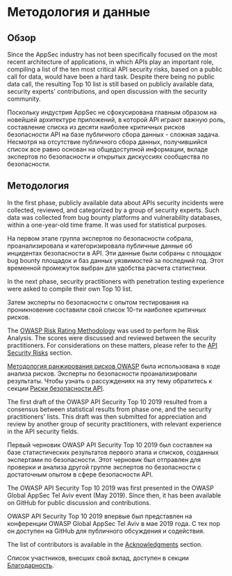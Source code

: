 Методология и данные
====================

## Обзор

Since the AppSec industry has not been specifically focused on the most recent
architecture of applications, in which APIs play an important role, compiling a
list of the ten most critical API security risks, based on a public call for
data, would have been a hard task. Despite there being no public data call, the
resulting Top 10 list is still based on publicly available data, security
experts' contributions, and open discussion with the security community.

Поскольку индустрия AppSec не сфокусирована главным образом на новейшей архитектуре приложений, в которой API играют важную роль, составление списка из десяти наиболее критичных рисков безопасности API на базе публичного сбора данных - сложная задача. Несмотря на отсутствие публичного сбора данных, получившийся список все равно основан на общедоступной информации, вкладе экспертов по безопасности и открытых дискуссиях сообщества по безопасности.

## Методология

In the first phase, publicly available data about APIs security incidents were
collected, reviewed, and categorized by a group of security experts. Such
data was collected from bug bounty platforms and vulnerability databases,
within a one-year-old time frame. It was used for statistical purposes.

На первом этапе группа экспертов по безопасности собрала, проанализировала и категоризировала публичные данные об инцидентах безопасности в API. Эти данные были собраны с площадок bug bounty площадок и баз данных уязвимостей за последний год. Этот временной промежуток выбран для удобства расчета статистики.

In the next phase, security practitioners with penetration testing experience
were asked to compile their own Top 10 list.

Затем эксперты по безопасности с опытом тестирования на проникновение составили свой список 10-ти наиболее критичных рисков.

The [OWASP Risk Rating Methodology][1] was used to perform he Risk Analysis. The
scores were discussed and reviewed between the security practitioners. For
considerations on these matters, please refer to the [API Security Risks][2]
section.

[Методология ранжирования рисков OWASP][1] была использована в ходе анализа рисков. Эксперты по безопасности проанализировали результаты. Чтобы узнать о рассуждениях на эту тему обратитесь к секции [Риски безопасности API][2].

The first draft of the OWASP API Security Top 10 2019 resulted from a consensus
between statistical results from phase one, and the security practitioners'
lists. This draft was then submitted for appreciation and review by another
group of security practitioners, with relevant experience in the API security
fields.

Первый черновик OWASP API Security Top 10 2019 был составлен на базе статистических результатов первого этапа и списков, созданных экспертами по безопасности. Этот черновик был отправлен для проверки и анализа другой группе экспертов по безопасности с достаточным опытом в сфере безопасности API.

The OWASP API Security Top 10 2019 was first presented in the OWASP Global
AppSec Tel Aviv event (May 2019). Since then, it has been available on GitHub
for public discussion and contributions.

OWASP API Security Top 10 2019 впервые был представлен на конференции OWASP Global AppSec Tel Aviv в мае 2019 года. С тех пор он доступен на GitHub для публичного обсуждения и содействия.

The list of contributors is available in the [Acknowledgments][3] section.

Список участников, внесших свой вклад, доступен в секции [Благодарность][3].

[1]: https://www.owasp.org/index.php/OWASP_Risk_Rating_Methodology
[2]: ./0x10-api-security-risks.md
[3]: ./0xd1-acknowledgments.md

